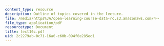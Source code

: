 ```yaml
---
content_type: resource
description: Outline of topics covered in the lecture.
file: /media/https%3A/open-learning-course-data-rc.s3.amazonaws.com/4-461-building-technology-i-materials-and-construction-fall-2004/2c2279ab0c7116a0c60b094f0e285ed1_lect16c.pdf
file_type: application/pdf
resourcetype: Document
title: lect16c.pdf
uid: 2c2279ab-0c71-16a0-c60b-094f0e285ed1
---
```

